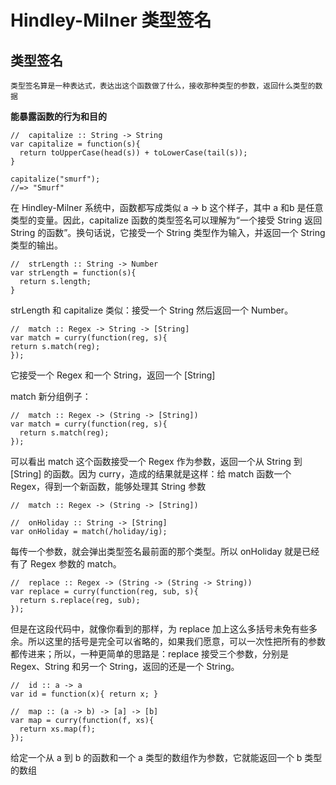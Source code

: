 # Hindley-Milner 类型签名

## 类型签名
`类型签名算是一种表达式，表达出这个函数做了什么，接收那种类型的参数，返回什么类型的数据`

**能暴露函数的行为和目的**

    //  capitalize :: String -> String
    var capitalize = function(s){
      return toUpperCase(head(s)) + toLowerCase(tail(s));
    }

    capitalize("smurf");
    //=> "Smurf"

在 Hindley-Milner 系统中，函数都写成类似 a -> b 这个样子，其中 a 和b 是任意类型的变量。因此，capitalize 函数的类型签名可以理解为“一个接受 String 返回 String 的函数”。换句话说，它接受一个 String 类型作为输入，并返回一个 String 类型的输出。

    //  strLength :: String -> Number
    var strLength = function(s){
      return s.length;
    }

strLength 和 capitalize 类似：接受一个 String 然后返回一个 Number。

    //  match :: Regex -> String -> [String]
    var match = curry(function(reg, s){
    return s.match(reg);
    });

它接受一个 Regex 和一个 String，返回一个 [String]

match 新分组例子：

    //  match :: Regex -> (String -> [String])
    var match = curry(function(reg, s){
      return s.match(reg);
    });

可以看出 match 这个函数接受一个 Regex 作为参数，返回一个从 String 到 [String] 的函数。因为 curry，造成的结果就是这样：给 match 函数一个 Regex，得到一个新函数，能够处理其 String 参数

    //  match :: Regex -> (String -> [String])

    //  onHoliday :: String -> [String]
    var onHoliday = match(/holiday/ig);

每传一个参数，就会弹出类型签名最前面的那个类型。所以 onHoliday 就是已经有了 Regex 参数的 match。

    //  replace :: Regex -> (String -> (String -> String))
    var replace = curry(function(reg, sub, s){
      return s.replace(reg, sub);
    });
    
但是在这段代码中，就像你看到的那样，为 replace 加上这么多括号未免有些多余。所以这里的括号是完全可以省略的，如果我们愿意，可以一次性把所有的参数都传进来；所以，一种更简单的思路是：replace 接受三个参数，分别是 Regex、String 和另一个 String，返回的还是一个 String。


    //  id :: a -> a
    var id = function(x){ return x; }

    //  map :: (a -> b) -> [a] -> [b]
    var map = curry(function(f, xs){
      return xs.map(f);
    });

给定一个从 a 到 b 的函数和一个 a 类型的数组作为参数，它就能返回一个 b 类型的数组

